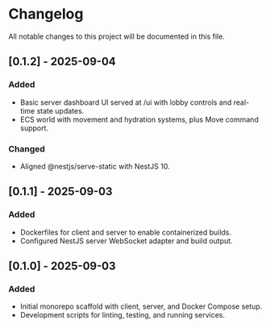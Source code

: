 # Changelog

All notable changes to this project will be documented in this file.

## [0.1.2] - 2025-09-04
### Added
- Basic server dashboard UI served at /ui with lobby controls and real-time state updates.
- ECS world with movement and hydration systems, plus Move command support.
### Changed
- Aligned @nestjs/serve-static with NestJS 10.

## [0.1.1] - 2025-09-03
### Added
- Dockerfiles for client and server to enable containerized builds.
- Configured NestJS server WebSocket adapter and build output.

## [0.1.0] - 2025-09-03
### Added
- Initial monorepo scaffold with client, server, and Docker Compose setup.
- Development scripts for linting, testing, and running services.
